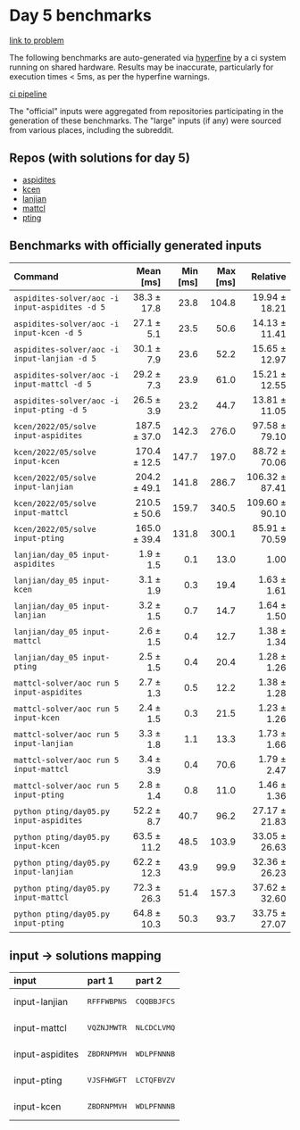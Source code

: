 # Day 5 benchmarks

[link to problem](http://adventofcode.com/2022/day/5)

The following benchmarks are auto-generated via [hyperfine](https://github.com/sharkdp/hyperfine) by a ci system running on shared hardware. Results may be inaccurate, particularly for execution times < 5ms, as per the hyperfine warnings.

[ci pipeline](http://ci.papercode.net:8080/teams/aoc2022/pipelines/aoc-compare-2022)

The "official" inputs were aggregated from repositories participating in the generation of these benchmarks. The "large" inputs (if any) were sourced from various places, including the subreddit.

## Repos (with solutions for day 5)


- [aspidites](https://github.com/aspidites/aoc2022)
- [kcen](https://github.com/kcen/AdventOfCode)
- [lanjian](https://github.com/LanJian/aoc-2022)
- [mattcl](https://github.com/mattcl/aoc2022)
- [pting](https://github.com/pting/aoc2022)

## Benchmarks with officially generated inputs
| Command | Mean [ms] | Min [ms] | Max [ms] | Relative |
|:---|---:|---:|---:|---:|
| `aspidites-solver/aoc -i input-aspidites -d 5` | 38.3 ± 17.8 | 23.8 | 104.8 | 19.94 ± 18.21 |
| `aspidites-solver/aoc -i input-kcen -d 5` | 27.1 ± 5.1 | 23.5 | 50.6 | 14.13 ± 11.41 |
| `aspidites-solver/aoc -i input-lanjian -d 5` | 30.1 ± 7.9 | 23.6 | 52.2 | 15.65 ± 12.97 |
| `aspidites-solver/aoc -i input-mattcl -d 5` | 29.2 ± 7.3 | 23.9 | 61.0 | 15.21 ± 12.55 |
| `aspidites-solver/aoc -i input-pting -d 5` | 26.5 ± 3.9 | 23.2 | 44.7 | 13.81 ± 11.05 |
| `kcen/2022/05/solve input-aspidites` | 187.5 ± 37.0 | 142.3 | 276.0 | 97.58 ± 79.10 |
| `kcen/2022/05/solve input-kcen` | 170.4 ± 12.5 | 147.7 | 197.0 | 88.72 ± 70.06 |
| `kcen/2022/05/solve input-lanjian` | 204.2 ± 49.1 | 141.8 | 286.7 | 106.32 ± 87.41 |
| `kcen/2022/05/solve input-mattcl` | 210.5 ± 50.6 | 159.7 | 340.5 | 109.60 ± 90.10 |
| `kcen/2022/05/solve input-pting` | 165.0 ± 39.4 | 131.8 | 300.1 | 85.91 ± 70.59 |
| `lanjian/day_05 input-aspidites` | 1.9 ± 1.5 | 0.1 | 13.0 | 1.00 |
| `lanjian/day_05 input-kcen` | 3.1 ± 1.9 | 0.3 | 19.4 | 1.63 ± 1.61 |
| `lanjian/day_05 input-lanjian` | 3.2 ± 1.5 | 0.7 | 14.7 | 1.64 ± 1.50 |
| `lanjian/day_05 input-mattcl` | 2.6 ± 1.5 | 0.4 | 12.7 | 1.38 ± 1.34 |
| `lanjian/day_05 input-pting` | 2.5 ± 1.5 | 0.4 | 20.4 | 1.28 ± 1.26 |
| `mattcl-solver/aoc run 5 input-aspidites` | 2.7 ± 1.3 | 0.5 | 12.2 | 1.38 ± 1.28 |
| `mattcl-solver/aoc run 5 input-kcen` | 2.4 ± 1.5 | 0.3 | 21.5 | 1.23 ± 1.26 |
| `mattcl-solver/aoc run 5 input-lanjian` | 3.3 ± 1.8 | 1.1 | 13.3 | 1.73 ± 1.66 |
| `mattcl-solver/aoc run 5 input-mattcl` | 3.4 ± 3.9 | 0.4 | 70.6 | 1.79 ± 2.47 |
| `mattcl-solver/aoc run 5 input-pting` | 2.8 ± 1.4 | 0.8 | 11.0 | 1.46 ± 1.36 |
| `python pting/day05.py input-aspidites` | 52.2 ± 8.7 | 40.7 | 96.2 | 27.17 ± 21.83 |
| `python pting/day05.py input-kcen` | 63.5 ± 11.2 | 48.5 | 103.9 | 33.05 ± 26.63 |
| `python pting/day05.py input-lanjian` | 62.2 ± 12.3 | 43.9 | 99.9 | 32.36 ± 26.23 |
| `python pting/day05.py input-mattcl` | 72.3 ± 26.3 | 51.4 | 157.3 | 37.62 ± 32.60 |
| `python pting/day05.py input-pting` | 64.8 ± 10.3 | 50.3 | 93.7 | 33.75 ± 27.07 |

## input -> solutions mapping
|input|part 1|part 2|
|:---|:---|:---|
|input-lanjian|<pre>RFFFWBPNS</pre>|<pre>CQQBBJFCS</pre>|
|input-mattcl|<pre>VQZNJMWTR</pre>|<pre>NLCDCLVMQ</pre>|
|input-aspidites|<pre>ZBDRNPMVH</pre>|<pre>WDLPFNNNB</pre>|
|input-pting|<pre>VJSFHWGFT</pre>|<pre>LCTQFBVZV</pre>|
|input-kcen|<pre>ZBDRNPMVH</pre>|<pre>WDLPFNNNB</pre>|
